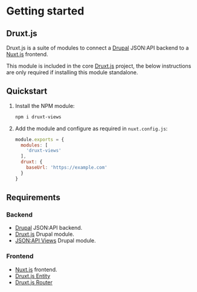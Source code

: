 # Getting started

## Druxt.js

Druxt.js is a suite of modules to connect a [Drupal](https://drupal.org) JSON:API backend to a [Nuxt.js](https://nuxtjs.org) frontend.

This module is included in the core [Druxt.js](https://druxtjs.org) project, the below instructions are only required if installing this module standalone.

## Quickstart

1. Install the NPM module:
    ```sh
    npm i druxt-views
    ```

2. Add the module and configure as required in `nuxt.config.js`:
    ```js
    module.exports = {
      modules: [
        'druxt-views'
      ],
      druxt: {
        baseUrl: 'https://example.com'
      }
    }
    ```

## Requirements

### Backend
- [Drupal](https://drupal.org) JSON:API backend.
- [Druxt.js](https://www.drupal.org/project/druxt) Drupal module.
- [JSON:API Views](https://www.drupal.org/project/jsonapi_views) Drupal module.

### Frontend
- [Nuxt.js](https://nuxtjs.org) frontend.
- [Druxt.js Entity](https://entity.druxtjs.org)
- [Druxt.js Router](https://router.druxtjs.org)
